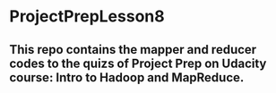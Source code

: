 # ProjectPrepLesson8
## This repo contains the mapper and reducer codes to the quizs of Project Prep on Udacity course: Intro to Hadoop and MapReduce.
